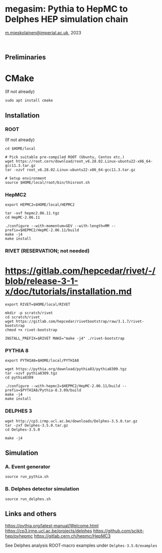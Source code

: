 # megasim: Pythia to HepMC to Delphes HEP simulation chain

m.mieskolainen@imperial.ac.uk, 2023

</br>

## Preliminaries

# CMake

(If not already)
```
sudo apt install cmake
```

## Installation

### ROOT

(If not already)
```
cd $HOME/local

# Pick suitable pre-compiled ROOT (Ubuntu, Centos etc.)
wget https://root.cern/download/root_v6.28.02.Linux-ubuntu22-x86_64-gcc11.3.tar.gz
tar -xzvf root_v6.28.02.Linux-ubuntu22-x86_64-gcc11.3.tar.gz

# Setup environment
source $HOME/local/root/bin/thisroot.sh
```

### HepMC2
```
export HEPMC2=$HOME/local/HEPMC2

tar -xvf hepmc2.06.11.tgz
cd HepMC-2.06.11

./configure --with-momentum=GEV --with-length=MM --prefix=$HEPMC2/HepMC-2.06.11/build
make -j4
make install
```

### RIVET (RESERVATION; not needed)
# https://gitlab.com/hepcedar/rivet/-/blob/release-3-1-x/doc/tutorials/installation.md
```
export RIVET=$HOME/local/RIVET

mkdir -p scratch/rivet
cd scratch/rivet
wget https://gitlab.com/hepcedar/rivetbootstrap/raw/3.1.7/rivet-bootstrap
chmod +x rivet-bootstrap

INSTALL_PREFIX=$RIVET MAKE="make -j4" ./rivet-bootstrap
```

### PYTHIA 8
```
export PYTHIA8=$HOME/local/PYTHIA8

wget https://pythia.org/download/pythia83/pythia8309.tgz
tar -xzvf pythia8309.tgz
cd pythia8309

./configure --with-hepmc2=$HEPMC2/HepMC-2.06.11/build --prefix=$PYTHIA8/Pythia-8.3.09/build
make -j4
make install
```

### DELPHES 3
```
wget http://cp3.irmp.ucl.ac.be/downloads/Delphes-3.5.0.tar.gz
tar -zxf Delphes-3.5.0.tar.gz
cd Delphes-3.5.0

make -j4
```

## Simulation

### A. Event generator

```
source run_pythia.sh
```

### B. Delphes detector simulation

```
source run_delphes.sh
```

## Links and others

https://pythia.org/latest-manual/Welcome.html
https://cp3.irmp.ucl.ac.be/projects/delphes 
https://github.com/scikit-hep/pyhepmc
https://gitlab.cern.ch/hepmc/HepMC3

See Delphes analysis ROOT-macro examples under `Delphes-3.5.0/examples`
